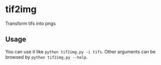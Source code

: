 # tif2img
Transform tifs into pngs

## Usage 
You can use it like `python tif2img.py -i tifs`. Other arguments can be browsed by `python tif2img.py --help`.
